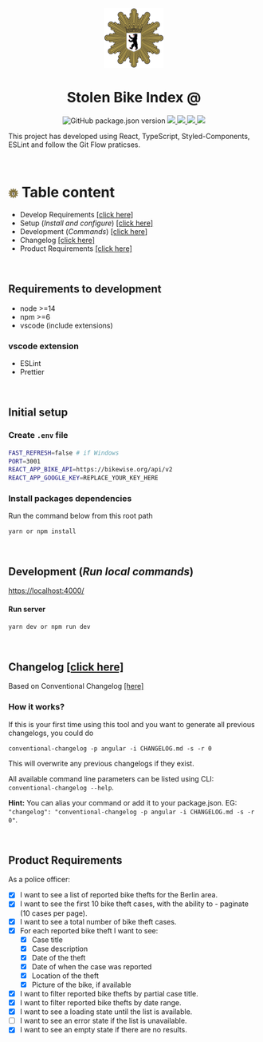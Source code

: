 <p align="center">
  <a href="https://stolen-bikes-index.herokuapp.com/" target="_blank">
    <img src="_docs/berliner_polizei.svg" width="120" />
  </a>
</p>

<h1 align="center">Stolen Bike Index @</h1>

<p align="center">
  <img alt="GitHub package.json version" src="https://img.shields.io/github/package-json/v/brunomacedo/stolen-bikes">
  <a href="https://stolen-bikes-index.herokuapp.com/" target="_blank">
    <img src="https://img.shields.io/badge/-development-red" />
  </a>
  <a href="https://stolen-bikes-index-app.herokuapp.com/" target="_blank">
    <img src="https://img.shields.io/badge/-production-purple" />
  </a>
  <a href="#setup">
    <img src="https://img.shields.io/badge/-setup-blue" />
  </a>
  <a href="#changelog" target="_blank">
    <img src="https://img.shields.io/badge/-changelog-grey" />
  </a>
</p>

This project has developed using React, TypeScript, Styled-Components, ESLint and follow the Git Flow praticses.

<br>

<!-- ![Mobile-GIF](_docs/stolen-bykes.gif) -->

# <img src="_docs/berliner_polizei.svg" width="20" valign="middle" /> **Table content**

- Develop Requirements [[click here]](#requirements)
- Setup (_Install and configure_) [[click here]](#setup)
- Development (_Commands_) [[click here]](#development)
- Changelog [[click here]](#changelog)
- Product Requirements [[click here]](#todo)

<br>
<a name="requirements"></a>

## **Requirements to development**

- node >=14
- npm >=6
- vscode (include extensions)

### vscode extension

- ESLint
- Prettier

<br>
<a name="setup"></a>

## **Initial setup**

### Create `.env` file

```bash
FAST_REFRESH=false # if Windows
PORT=3001
REACT_APP_BIKE_API=https://bikewise.org/api/v2
REACT_APP_GOOGLE_KEY=REPLACE_YOUR_KEY_HERE
```

### Install packages dependencies

Run the command below from this root path

```terminal
yarn or npm install
```

<br>
<a name="development"></a>

## **Development** (_Run local commands_)

[https://localhost:4000/](https://localhost:4000/)

#### Run server

```terminal
yarn dev or npm run dev
```

<br>
<a name="changelog"></a>

## Changelog [[click here]](CHANGELOG.md)

Based on Conventional Changelog [[here]](https://github.com/conventional-changelog/conventional-changelog/tree/master/packages/conventional-changelog-cli)

### How it works?

If this is your first time using this tool and you want to generate all previous changelogs, you could do

```
conventional-changelog -p angular -i CHANGELOG.md -s -r 0
```

This will overwrite any previous changelogs if they exist.

All available command line parameters can be listed using CLI: `conventional-changelog --help`.

**Hint:** You can alias your command or add it to your package.json. EG: `"changelog": "conventional-changelog -p angular -i CHANGELOG.md -s -r 0"`.

<br>
<a name="todo"></a>

## **Product Requirements**

As a police officer:

- [x] I want to see a list of reported bike thefts for the Berlin area.
- [x] I want to see the first 10 bike theft cases, with the ability to - paginate (10 cases per page).
- [x] I want to see a total number of bike theft cases.
- [x] For each reported bike theft I want to see:
  - [x] Case title
  - [x] Case description
  - [x] Date of the theft
  - [x] Date of when the case was reported
  - [x] Location of the theft
  - [x] Picture of the bike, if available
- [x] I want to filter reported bike thefts by partial case title.
- [x] I want to filter reported bike thefts by date range.
- [x] I want to see a loading state until the list is available.
- [ ] I want to see an error state if the list is unavailable.
- [x] I want to see an empty state if there are no results.
